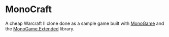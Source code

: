 # MonoCraft
A cheap Warcraft II clone done as a sample game built with [MonoGame](https://github.com/MonoGame/MonoGame) and the [MonoGame.Extended](https://github.com/craftworkgames/MonoGame.Extended) library.
